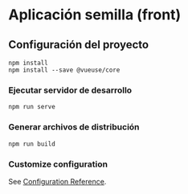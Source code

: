 # Aplicación semilla (front)

## Configuración del proyecto

```
npm install
npm install --save @vueuse/core
```

### Ejecutar servidor de desarrollo

```
npm run serve
```

### Generar archivos de distribución

```
npm run build
```

### Customize configuration

See [Configuration Reference](https://cli.vuejs.org/config/).
